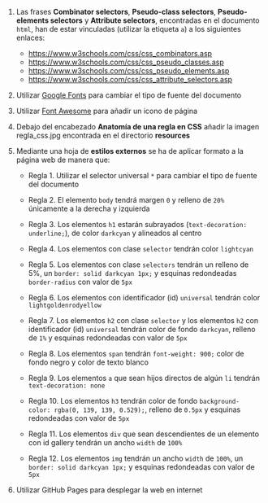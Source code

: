 1. Las frases **Combinator selectors**, **Pseudo-class selectors**, **Pseudo-elements selectors** y **Attribute selectors**, encontradas en el documento `html`, han de estar vinculadas (utilizar la etiqueta `a`) a los siguientes enlaces:

    * https://www.w3schools.com/css/css_combinators.asp
    * https://www.w3schools.com/css/css_pseudo_classes.asp
    * https://www.w3schools.com/css/css_pseudo_elements.asp
    * https://www.w3schools.com/css/css_attribute_selectors.asp

2. Utilizar [Google Fonts](https://fonts.google.com/) para cambiar el tipo de fuente del documento

3. Utilizar [Font Awesome](https://fontawesome.com/) para añadir un icono de página

4. Debajo del encabezado **Anatomía de una regla en CSS** añadir la imagen regla_css.jpg encontrada en el directorio **resources**

5. Mediante una hoja de **estilos externos** se ha de aplicar formato a la página web de manera que:

    * Regla 1. Utilizar el selector universal `*` para cambiar el tipo de fuente del documento

    * Regla 2. El elemento `body` tendrá margen `0` y relleno de `20%` únicamente a la derecha y izquierda
    
    * Regla 3. Los elementos `h1` estarán subrayados (`text-decoration: underline;`), de color `darkcyan` y alineados al centro

    * Regla 4. Los elementos con clase `selector` tendrán color `lightcyan`

    * Regla 5. Los elementos con clase `selectors` tendrán un relleno de 5%, un `border: solid darkcyan 1px;` y esquinas redondeadas `border-radius` con valor de `5px`
    
    * Regla 6. Los elementos con identificador (id) `universal` tendrán color `lightgoldenrodyellow` 
    
    * Regla 7. Los elementos `h2` con clase `selector` y los elementos `h2` con identificador (id) `universal` tendrán color de fondo `darkcyan`, relleno de `1%` y esquinas redondeadas con valor de `5px`
    
    * Regla 8. Los elementos `span` tendrán `font-weight: 900;` color de fondo negro y color de texto blanco
    
    * Regla 9. Los elementos `a` que sean hijos directos de algún `li` tendrán `text-decoration: none`
    
    * Regla 10. Los elementos `h3` tendrán color de fondo `background-color: rgba(0, 139, 139, 0.529);`, relleno de `0.5px` y esquinas redondeadas con valor de `5px`
    
    * Regla 11. Los elementos `div` que sean descendientes de un elemento con id gallery tendrán un ancho `width` de `100%`
    
    * Regla 12. Los elementos `img` tendrán un ancho `width` de `100%`, un `border: solid darkcyan 1px;` y esquinas redondeadas con valor de `5px`

6. Utilizar GitHub Pages para desplegar la web en internet